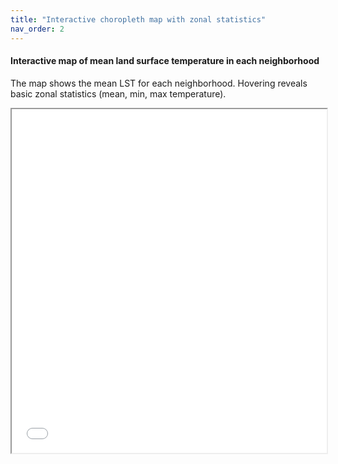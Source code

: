 ```yaml
---
title: "Interactive choropleth map with zonal statistics"
nav_order: 2
---
```


#### **Interactive map of mean land surface temperature in each neighborhood** 
The map shows the mean LST for each neighborhood. Hovering reveals basic zonal statistics (mean, min, max temperature).

<iframe src="{{ '/assets/lst_zonal_stats.html' | relative_url }}" width="100%" height="550"></iframe>